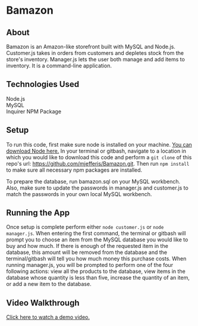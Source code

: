 # Bamazon

## About
Bamazon is an Amazon-like storefront built with MySQL and Node.js. Customer.js takes in orders from customers and depletes stock from the store's inventory. Manager.js lets the user both manage and add items to inventory. It is a command-line application. 

## Technologies Used
Node.js</br>
MySQL</br>
Inquirer NPM Package

## Setup
To run this code, first make sure node is installed on your machine. <a href="https://nodejs.org/en/download/">You can download Node here.</a> In your terminal or gitbash, navigate to a location in which you would like to download this code and perform a ````git clone```` of this repo's url: https://github.com/mjefferis/Bamazon.git. Then run ````npm install```` to make sure all necessary npm packages are installed.

To prepare the database, run bamazon.sql on your MySQL workbench. Also, make sure to update the passwords in manager.js and customer.js to match the passwords in your own local MySQL workbench. 

## Running the App 
Once setup is complete perform either ````node customer.js```` or ````node manager.js````. When entering the first command, the terminal or gitbash will prompt you to choose an item from the MySQL database you would like to buy and how much. If there is enough of the requested item in the database, this amount will be removed from the database and the terminal/gitbash will tell you how much money this purchase costs. When running manager.js, you will be prompted to perform one of the four following actions: view all the products to the database, view items in the database whose quantity is less than five, increase the quantity of an item, or add a new item to the database. 


## Video Walkthrough
<a href="https://drive.google.com/file/d/10D45u1ZYG6C4cTN4g4jIEG__6rsO3R-W/view?usp=sharing">Click here to watch a demo video.</a>

